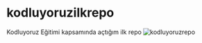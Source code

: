 # kodluyoruzilkrepo
Kodluyoruz Eğitimi kapsamında açtığım ilk repo
<img alt="kodluyoruzrepo" src="https://i.hizliresim.com/mai6qrq.PNG" />
